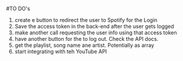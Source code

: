 #TO DO's

1. create e button to redirect the user to Spotify for the Login
2. Save the access token in the back-end after the user gets logged
3. make another call requesting the user info using that access token
4. have another button for the to log out. Check the API docs.
5. get the playlist, song name ane artist. Potentially as array
6. start integrating with teh YouTube API
